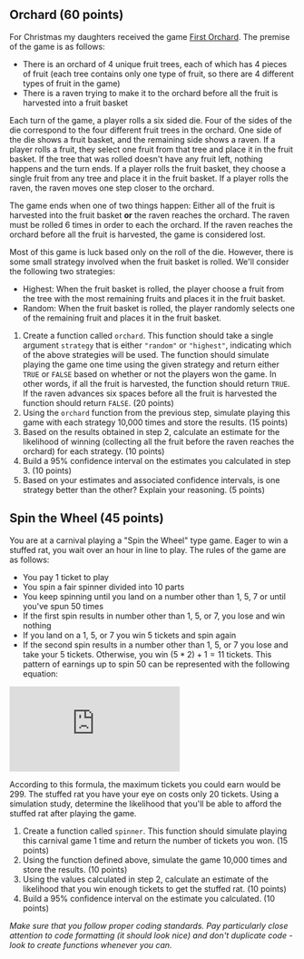 ## Orchard (60 points)
For Christmas my daughters received the game [First
Orchard](https://www.habausa.com/my-very-first-games-first-orchard/).
The premise of the game is as follows:

* There is an orchard of 4 unique fruit trees, each of which has 4 pieces of
fruit (each tree contains only one type of fruit, so there are 4 different types
of fruit in the game)
* There is a raven trying to make it to the orchard before all the fruit is
harvested into a fruit basket

Each turn of the game, a player rolls a six sided die. Four of the sides of the
die correspond to the four different fruit trees in the orchard. One side of the
die shows a fruit basket, and the remaining side shows a raven. If a player
rolls a fruit, they select one fruit from that tree and place it in the fruit
basket. If the tree that was rolled doesn't have any fruit left, nothing happens
and the turn ends. If a player rolls the fruit basket, they choose a single
fruit from any tree and place it in the fruit basket. If a player rolls the
raven, the raven moves one step closer to the orchard.

The game ends when one of two things happen: Either all of the fruit is
harvested into the fruit basket **or** the raven reaches the orchard. The raven
must be rolled 6 times in order to each the orchard. If the raven reaches the
orchard before all the fruit is harvested, the game is considered lost.

Most of this game is luck based only on the roll of the die. However, there is
some small strategy involved when the fruit basket is rolled. We'll consider the
following two strategies:

* Highest: When the fruit basket is rolled, the player choose a fruit from the
tree with the most remaining fruits and places it in the fruit basket.
* Random: When the fruit basket is rolled, the player randomly selects one of
the remaining fruit and places it in the fruit basket.

1. Create a function called `orchard`. This function should take a single
argument `strategy` that is either `"random"` or `"highest"`, indicating which
of the above strategies will be used. The function should simulate playing the
game one time using the given strategy and return either `TRUE` or `FALSE` based
on whether or not the players won the game. In other words, if all the fruit is
harvested, the function should return `TRUE`. If the raven advances six spaces
before all the fruit is harvested the function should return `FALSE`. (20
points)
2. Using the `orchard` function from the previous step, simulate playing this
game with each strategy 10,000 times and store the results. (15 points)
3. Based on the results obtained in step 2, calculate an estimate for the
likelihood of winning (collecting all the fruit before the raven reaches the
orchard) for each strategy. (10 points)
4. Build a 95% confidence interval on the estimates you calculated in step 3.
(10 points)
5. Based on your estimates and associated confidence intervals, is one strategy
better than the other? Explain your reasoning. (5 points)

## Spin the Wheel (45 points)
You are at a carnival playing a "Spin the Wheel" type game. Eager to win a
stuffed rat, you wait over an hour in line to play. The rules of the game are as
follows:

* You pay 1 ticket to play
* You spin a fair spinner divided into 10 parts
* You keep spinning until you land on a number other than 1, 5, 7 or until
you've spun 50 times
* If the first spin results in number other than 1, 5, or 7, you lose and win
nothing
* If you land on a 1, 5, or 7 you win 5 tickets and spin again
* If the second spin results in a number other than 1, 5, or 7 you lose and take
your 5 tickets. Otherwise, you win $(5 * 2) + 1 = 11$ tickets. This pattern of
earnings up to spin 50 can be represented with the following equation:

![](https://latex.codecogs.com/gif.latex?%5Ctext%7Bearnings%7D%20%3D%205n%20&plus;%20%28n%20-%201%29%5Csubstack%7Bn%5C%2C%5Cin%5C%7B1%2C2%2C3%2C...%2C50%5C%7D%7D)

According to this formula, the maximum tickets you could earn would be 299. The
stuffed rat you have your eye on costs only 20 tickets. Using a simulation
study, determine the likelihood that you'll be able to afford the stuffed rat
after playing the game.

1. Create a function called `spinner`. This function should simulate playing
this carnival game 1 time and return the number of tickets you won. (15 points)
2. Using the function defined above, simulate the game 10,000 times and store
the results. (10 points)
3. Using the values calculated in step 2, calculate an estimate of the
likelihood that you win enough tickets to get the stuffed rat. (10 points)
4. Build a 95% confidence interval on the estimate you calculated. (10 points)

*Make sure that you follow proper coding standards. Pay particularly close
attention to code formatting (it should look nice) and don't duplicate code -
look to create functions whenever you can.*